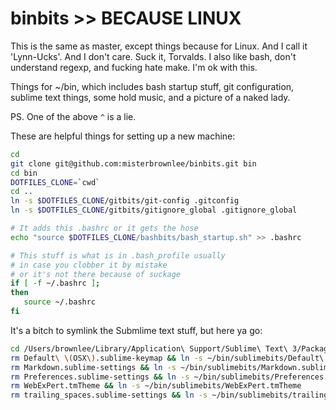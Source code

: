 binbits >> BECAUSE LINUX
=======

This is the same as master, except things because for Linux.  And I call it 'Lynn-Ucks'. And I don't care. Suck it, Torvalds.  I also like bash, don't understand regexp, and fucking hate make.  I'm ok with this.

Things for ~/bin, which includes bash startup stuff, git configuration, sublime text things, some hold music, and a picture of a naked lady.

PS. One of the above `^` is a lie.

These are helpful things for setting up a new machine:
```bash
cd
git clone git@github.com:misterbrownlee/binbits.git bin
cd bin
DOTFILES_CLONE=`cwd`
cd ..
ln -s $DOTFILES_CLONE/gitbits/git-config .gitconfig
ln -s $DOTFILES_CLONE/gitbits/gitignore_global .gitignore_global

# It adds this .bashrc or it gets the hose
echo "source $DOTFILES_CLONE/bashbits/bash_startup.sh" >> .bashrc

# This stuff is what is in .bash_profile usually
# in case you clobber it by mistake
# or it's not there because of suckage
if [ -f ~/.bashrc ]; 
then
   source ~/.bashrc
fi
```

It's a bitch to symlink the Submlime text stuff, but here ya go:
```bash
cd /Users/brownlee/Library/Application\ Support/Sublime\ Text\ 3/Packages/User
rm Default\ \(OSX\).sublime-keymap && ln -s ~/bin/sublimebits/Default\ \(OSX\).sublime-keymap
rm Markdown.sublime-settings && ln -s ~/bin/sublimebits/Markdown.sublime-settings
rm Preferences.sublime-settings && ln -s ~/bin/sublimebits/Preferences.sublime-settings
rm WebExPert.tmTheme && ln -s ~/bin/sublimebits/WebExPert.tmTheme
rm trailing_spaces.sublime-settings && ln -s ~/bin/sublimebits/trailing_spaces.sublime-settings
```
